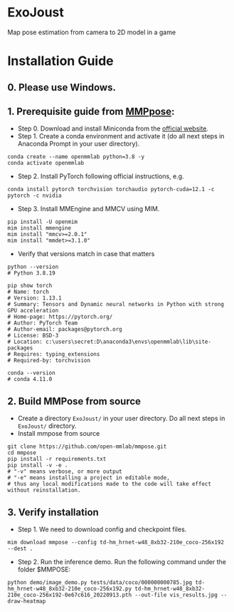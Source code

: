 # ExoJoust
Map pose estimation from camera to 2D model in a game

# Installation Guide
## 0. Please use Windows. 
## 1. Prerequisite guide from [MMPpose](https://mmpose.readthedocs.io/en/latest/installation.html):
* Step 0. Download and install Miniconda from the [official website](http://example.com "Title").
* Step 1. Create a conda environment and activate it (do all next steps in Anaconda Prompt in your user directory).
```
conda create --name openmmlab python=3.8 -y
conda activate openmmlab
```
* Step 2. Install PyTorch following official instructions, e.g.
```
conda install pytorch torchvision torchaudio pytorch-cuda=12.1 -c pytorch -c nvidia
```
* Step 3. Install MMEngine and MMCV using MIM.
```
pip install -U openmim
mim install mmengine
mim install "mmcv>=2.0.1"
mim install "mmdet>=3.1.0"
```
* Verify that versions match in case that matters
```
python --version
# Python 3.8.19
```
```
pip show torch
# Name: torch
# Version: 1.13.1
# Summary: Tensors and Dynamic neural networks in Python with strong GPU acceleration
# Home-page: https://pytorch.org/
# Author: PyTorch Team
# Author-email: packages@pytorch.org
# License: BSD-3
# Location: c:\users\secret:D\anaconda3\envs\openmmlab\lib\site-packages
# Requires: typing_extensions
# Required-by: torchvision
```
```
conda --version
# conda 4.11.0
```

## 2. Build MMPose from source
* Create a directory `ExoJoust/` in your user directory. Do all next steps in `ExoJoust/` directory.
* Install mmpose from source
```
git clone https://github.com/open-mmlab/mmpose.git
cd mmpose
pip install -r requirements.txt
pip install -v -e .
# "-v" means verbose, or more output
# "-e" means installing a project in editable mode,
# thus any local modifications made to the code will take effect without reinstallation.
```
## 3. Verify installation
* Step 1. We need to download config and checkpoint files.
```
mim download mmpose --config td-hm_hrnet-w48_8xb32-210e_coco-256x192  --dest .
```
* Step 2. Run the inference demo. Run the following command under the folder $MMPOSE:
```
python demo/image_demo.py tests/data/coco/000000000785.jpg td-hm_hrnet-w48_8xb32-210e_coco-256x192.py td-hm_hrnet-w48_8xb32-210e_coco-256x192-0e67c616_20220913.pth --out-file vis_results.jpg --draw-heatmap
```
